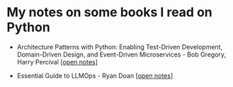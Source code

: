 # My notes on some books I read on Python


- Architecture Patterns with Python: Enabling Test-Driven Development, Domain-Driven Design, and Event-Driven Microservices - Bob Gregory, Harry Percival [[open notes]](./architecture-patterns-python/notes.md)

- Essential Guide to LLMOps -  Ryan Doan [[open notes]](./essential-giude-llmops/notes.md)


